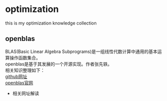 # optimization
this is my optimization knowledge collection

## openblas
BLAS(Basic Linear Algebra Subprograms)是一组线性代数计算中通用的基本运算操作函数集合。   
openblas是基于其发展的一个开源实现。作者张先轶。   
相关知识整理如下：  
[github网址](https://github.com/xianyi/OpenBLAS)  
[openblas官网](http://www.openblas.net)  

* 相关网址解读   

